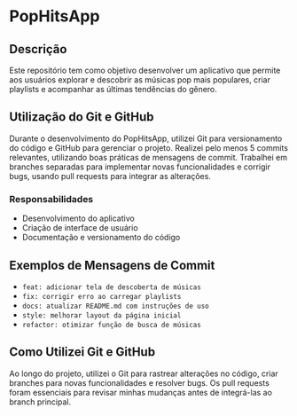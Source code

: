 # PopHitsApp

## Descrição
Este repositório tem como objetivo desenvolver um aplicativo que permite aos usuários explorar e descobrir as músicas pop mais populares, criar playlists e acompanhar as últimas tendências do gênero.

## Utilização do Git e GitHub
Durante o desenvolvimento do PopHitsApp, utilizei Git para versionamento do código e GitHub para gerenciar o projeto. Realizei pelo menos 5 commits relevantes, utilizando boas práticas de mensagens de commit. Trabalhei em branches separadas para implementar novas funcionalidades e corrigir bugs, usando pull requests para integrar as alterações.

### Responsabilidades
- Desenvolvimento do aplicativo
- Criação de interface de usuário
- Documentação e versionamento do código

## Exemplos de Mensagens de Commit
- `feat: adicionar tela de descoberta de músicas`
- `fix: corrigir erro ao carregar playlists`
- `docs: atualizar README.md com instruções de uso`
- `style: melhorar layout da página inicial`
- `refactor: otimizar função de busca de músicas`

## Como Utilizei Git e GitHub
Ao longo do projeto, utilizei o Git para rastrear alterações no código, criar branches para novas funcionalidades e resolver bugs. Os pull requests foram essenciais para revisar minhas mudanças antes de integrá-las ao branch principal.

